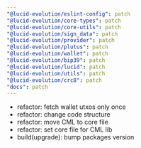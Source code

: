 ```yaml
---
"@lucid-evolution/eslint-config": patch
"@lucid-evolution/core-types": patch
"@lucid-evolution/core-utils": patch
"@lucid-evolution/sign_data": patch
"@lucid-evolution/provider": patch
"@lucid-evolution/plutus": patch
"@lucid-evolution/wallet": patch
"@lucid-evolution/bip39": patch
"@lucid-evolution/lucid": patch
"@lucid-evolution/utils": patch
"@lucid-evolution/crc8": patch
"docs": patch
---
```


- refactor: fetch wallet utxos only once
- refactor: change code structure
- refactor: move CML to core file
- refactor: set core file for CML lib
- build(upgrade): bump packages version
